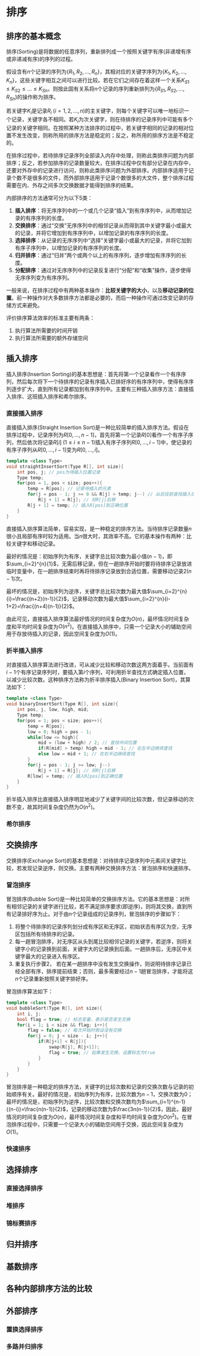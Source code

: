 # 排序

## 排序的基本概念

排序(Sorting)是将数据的任意序列，重新排列成一个按照关键字有序(非递增有序或非递减有序)的序列的过程。

假设含有$n$个记录的序列为$\left\{R_{1},R_{2},\dots,R_{n}\right\}$，其相对应的关键字序列为$\left\{K_{1},K_{2},\dots,K_{n}\right\}$，这些关键字相互之间可以进行比较。若在它们之间存在着这样一个关系$K_{S1}\le K_{S2}\le\dots\le K_{Sn}$，则按此固有关系将$n$个记录的序列重新排列为$\left\{R_{S1},R_{S2},\dots,R_{Sn}\right\}$的操作称为排序。

若关键字$K_{i}$是记录$R_{i}\;(i=1,2,\dots,n)$的主关键字，则每个关键字可以唯一地标识一个记录，关键字各不相同。若$K_{i}$为次关键字，则在待排序的记录序列中可能有多个记录的关键字相同。在按照某种方法排序的过程中，若关键字相同的记录的相对位置不发生改变，则称所用的排序方法是稳定的；反之，称所用的排序方法是不稳定的。

在排序过程中，若待排序记录序列全部读入内存中处理，则称此类排序问题为内部排序；反之，若参加排序的记录数量较大，在排序过程中仅有部分记录在内存中，还要对外存中的记录进行访问，则称此类排序问题为外部排序。内部排序适用于记录个数不是很多的文件，而外部排序适用于记录个数很多的大文件，整个排序过程需要在内、外存之间多次交换数据才能得到排序的结果。

内部排序的方法通常可分为以下5类：

1. **插入排序**：将无序序列中的一个或几个记录“插入”到有序序列中，从而增加记录的有序序列的长度。
2. **交换排序**：通过“交换”无序序列中的相邻记录从而得到其中关键字最小或最大的记录，并将它增加到有序序列中，以增加记录的有序序列的长度。
3. **选择排序**：从记录的无序序列中“选择”关键字最小或最大的记录，并将它加到有序子序列中，以增加记录的有序序列的长度。
4. **归并排序**：通过“归并”两个或两个以上的有序序列，逐步增加有序序列的长度。
5. **分配排序**：通过对无序序列中的记录反复进行“分配”和“收集”操作，逐步使得无序序列变为有序序列。

一般来说，在排序过程中有两种基本操作：**比较关键字的大小**，以及**移动记录的位置**。前一种操作对大多数排序方法都是必要的，而后一种操作可通过改变记录的存储方式来避免。

评价排序算法效率的标准主要有两条：

1. 执行算法所需要的时间开销
2. 执行算法所需要的额外存储空间

## 插入排序

插入排序(Insertion Sorting)的基本思想是：首先将第一个记录看作一个有序序列，然后每次将下一个待排序的记录有序插入已排好序的有序序列中，使得有序序列逐步扩大，直到所有记录都加到有序序列中。主要有三种插入排序方法：直接插入排序、这班插入排序和希尔排序。

### 直接插入排序

直接插入排序(Straight Insertion Sort)是一种比较简单的插入排序方法。假设在排序过程中，记录序列为$R[0,\dots,n-1]$，首先将第一个记录$R[0]$看作一个有序子序列，然后依次将记录$R[i]\;(1\le i\le n-1)$插入有序子序列$R[0,\dots,i-1]$中，使记录的有序子序列从$R[0,\dots,i-1]$变为$R[0,\dots,i]$。

```c++
template <class Type>
void straightInsertSort(Type R[], int size){
    int pos, j; // pos为待插入位置记录
    Type temp;
    for(pos = 1, pos < size; pos++){
        temp = R[pos]; // 记录待插入的元素
        for(j = pos - 1; j >= 0 && R[j] > temp; j--) // 从后往前查找插入位置
            R[j + 1] = R[j]; // 将R[j]后移
        R[j + 1] = temp; // 插入R[pos]到正确位置
    }
}
```

直接插入排序算法简单，容易实现，是一种稳定的排序方法。当待排序记录数量$n$很小且局部有序时较为适用。当$n$很大时，其效率不高。它的基本操作有两种：比较关键字和移动记录。

最好的情况是：初始序列为有序，关键字总比较次数为最小值$(n-1)$，即$\sum_{i=2}^{n}{1}$，无需后移记录，但在一趟排序开始时要将待排序记录放进临时变量中，在一趟排序结束时再将待排序记录放到合适位置，需要移动记录$2(n-1)$次。

最坏的情况是，初始序列为逆序，关键字总比较次数为最大值$\sum_{i=2}^{n}{i}=\frac{(n+2)(n-1)}{2}$，记录移动次数为最大值$\sum_{i=2}^{n}{i-1+2}=\frac{(n+4)(n-1)}{2}$。

由此可见，直接插入排序算法最好情况的时间复杂度为$O(n)$，最坏情况时间复杂度和平均时间复杂度为$O(n^{2})$。在直接插入排序中，只需一个记录大小的辅助空间用于存放待插入的记录，因此空间复杂度为$O(1)$。

### 折半插入排序

对直接插入排序算法进行改进，可从减少比较和移动次数这两方面着手。当前面有$i-1$个有序记录序列时，要插入第$i$个序列，可利用折半查找方式确定插入位置，以减少比较次数。这种排序方法称为折半排序插入(Binary Insertion Sort)，其算法如下：

```c++
template <class Type>
void binaryInsertSort(Type R[], int size){
    int pos, j, low, high, mid;
    Type temp;
    for(pos = 1; pos < size; pos++){
        temp = R[pos];
        low = 0; high = pos - 1;
        while(low <= high){
            mid = (low + high) / 2; // 查找中间位置
            if(R[mid] > temp) high = mid - 1; // 在左半边继续查找
            else low = mid + 1; // 在右半边继续查找
        }
        for(j = pos - 1; j >= low; j--)
            R[j + 1] = R[j]; // 将R[j]后移
        R[low] = temp; // 插入R[pos]到正确位置
    }
}
```

折半插入排序比直接插入排序明显地减少了关键字间的比较次数，但记录移动的次数不变，故其时间复杂度仍然为$O(n^{2})$。

### 希尔排序

## 交换排序

交换排序(Exchange Sort)的基本思想是：对待排序记录序列中元素间关键字比较，若发现记录逆序，则交换。主要有两种交换排序方法：冒泡排序和快速排序。

### 冒泡排序

冒泡排序(Bubble Sort)是一种比较简单的交换排序方法。它的基本思想是：对所有相邻记录的关键字进行比较，若不满足排序要求(即逆序)，则将其交换，直到所有记录排好序为止。对于由$n$个记录组成的记录序列，冒泡排序的步骤如下：

1. 将整个待排序的记录序列划分成有序区和无序区，初始状态有序区为空，无序区包括所有待排序的记录。
2. 每一趟冒泡排序，对无序区从头到尾比较相邻记录的关键字，若逆序，则将关键字小的记录换到前面，关键字大的记录换到后面。一趟排序后，无序区中关键字最大的记录进入有序区。
3. 重复执行步骤2， 若在某一趟排序中没有发生交换操作，则说明待排序记录已经全部有序，排序提前结束；否则，最多需要经过$n-1$趟冒泡排序，才能将这$n$个记录重新按照关键字排好序。

冒泡排序算法如下：

```c++
template <class Type>
void bubbleSort(Type R[], int size){
    int i, j;
    bool flag = true; // 标志变量，表示是否发生交换
    for(i = 1; i < size && flag; i++){
        flag = false; // 每次开始时假设没有交换
        for(j = 0; j < size - i; j++){
            if(R[j+1] < R[j]){
                swap(R[j], R[j+1]);
                flag = true; // 如果发生交换，设置标志为true
            }
        }
    }
}
```

冒泡排序是一种稳定的排序方法，关键字的比较次数和记录的交换次数与记录的初始顺序有关。最好的情况是，初始序列为有序，比较次数为$n-1$，交换次数为$0$；最坏的情况是，初始序列为逆序，比较次数和交换次数均为$\sum_{i=1}^{n-1}{(n-i)}=\frac{n(n-1)}{2}$，记录的移动次数为$\frac{3n(n-1)}{2}$，因此，最好情况的时间复杂度为$O(n)$，最坏情况时间复杂度和平均时间复杂度为$O(n^{2})$。在冒泡排序过程中，只需要一个记录大小的辅助空间用于交换，因此空间复杂度为$O(1)$。

### 快速排序

## 选择排序

### 直接选择排序

### 堆排序

### 锦标赛排序

## 归并排序

## 基数排序

## 各种内部排序方法的比较

## 外部排序

### 置换选择排序

### 多路并归排序
